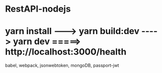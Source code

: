 # RestAPI-nodejs

# yarn install ---> yarn build:dev ----> yarn dev =====> http://localhost:3000/health

babel, webpack, jsonwebtoken, mongoDB, passport-jwt
